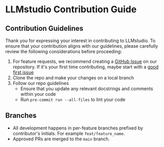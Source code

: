 # LLMstudio Contribution Guide

## Contribution Guidelines

Thank you for expressing your interest in contributing to LLMstudio. To ensure that your contribution aligns with our guidelines, please carefully review the following considerations before proceeding:

1. For feature requests, we recommend creating a [GitHub Issue](https://github.com/tensoropsai/llmstudio/issues) on our repository. If it's your first time contributing, maybe start with a [good first issue](https://github.com/tensoropsai/llmstudio/labels/good%20first%20issue)
2. Clone the repo and make your changes on a local branch
3. Follow our repo guidelines
   - Ensure that you update any relevant docstrings and comments within your code
   - Run `pre-commit run --all-files` to lint your code

## Branches

- All development happens in per-feature branches prefixed by contributor's
  initials. For example `feat/feature_name`.
- Approved PRs are merged to the `main` branch.
